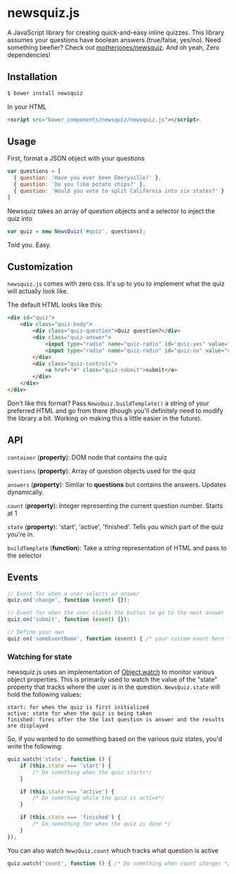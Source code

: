 # newsquiz.js

A JavaScript library for creating quick-and-easy inline quizzes. This library assumes your questions have boolean answers (true/false, yes/no). Need something beefier? Check out [motherjones/newsquiz](https://github.com/motherjones/newsquiz). And oh yeah, Zero dependencies!

## Installation
```bash
$ bower install newsquiz
```

In your HTML
```html
<script src="bower_components/newsquiz/newsquiz.js"></script>
```

## Usage
First, format a JSON object with your questions

```js
var questions = [
  { question: 'Have you ever been Emeryville?' },
  { question: 'Do you like potato chips?' },
  { question: 'Would you vote to split California into six states?' }
]
```

Newsquiz takes an array of question objects and a selector to inject the quiz into
```js
var quiz = new NewsQuiz('#quiz', questions);
```

Told you. Easy.

## Customization

`newsquiz.js` comes with zero css. It's up to you to implement what the quiz will actually look like.

The default HTML looks like this:
```html
<div id="quiz">
    <div class="quiz-body">
        <div class="quiz-question">Quiz question?</div>
        <div class="quiz-answer">
            <input type="radio" name="quiz-radio" id="quiz-yes" value="yes"> Yes
            <input type="radio" name="quiz-radio" id="quiz-no" value="no"> No
        </div>
        <div class="quiz-controls">
            <a href="#" class="quiz-submit">submit</a>
        </div>
    </div>
</div>
```

Don't like this format? Pass `NewsQuiz.buildTemplate()` a string of your preferred HTML and go from there (though you'll definitely need to modify the library a bit. Working on making this a little easier in the future).

## API
`container` (**property**): DOM node that contains the quiz

`questions` (**property**): Array of question objects used for the quiz

`answers` (**property**): Similar to **questions** but contains the answers. Updates dynamically.

`count` (**property**): Integer representing the current question number. Starts at 1

`state` (**property**): 'start', 'active', 'finished'. Tells you which part of the quiz you're in.

`buildTemplate` (**function**): Take a *string* representation of HTML and pass to the selector

## Events
```js
// Event for when a user selects an answer
quiz.on('change', function (event) {});

// Event for when the user clicks the button to go to the next answer
quiz.on('submit', function (event) {});

// Define your own
quiz.on('someEventName', function (event) { /* your custom event here */ })
```

### Watching for state
newsquiz.js uses an implementation of [Object.watch](https://developer.mozilla.org/en-US/docs/Web/JavaScript/Reference/Global_Objects/Object/watch) to monitor various object properties. This is primarily used to watch the value of the "state" property that tracks where the user is in the question. `NewsQuiz.state` will hold the following values:

    start: for when the quiz is first initialized
    active: state for when the quiz is being taken
    finished: fires after the the last question is answer and the results are displayed


So, if you wanted to do something based on the various quiz states, you'd write the following:
```js
quiz.watch('state', function () {
    if (this.state === 'start') {
        /* Do something when the quiz starts*/
    }

    if (this.state === 'active') {
        /* Do something while the quiz is active*/
    }

    if (this.state === 'finished') {
        /* Do something for when the quiz is done */
    }
});
```

You can also watch `NewsQuiz.count` whuch tracks what question is active
```js
quiz.watch('count', function () { /* Do something when count changes */ });
```